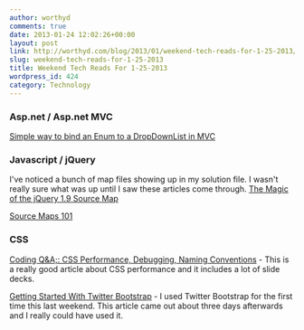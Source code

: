 ```yaml
---
author: worthyd
comments: true
date: 2013-01-24 12:02:26+00:00
layout: post
link: http://worthyd.com/blog/2013/01/weekend-tech-reads-for-1-25-2013/
slug: weekend-tech-reads-for-1-25-2013
title: Weekend Tech Reads For 1-25-2013
wordpress_id: 424
category: Technology
---
```


### Asp.net / Asp.net MVC

[Simple way to bind an Enum to a DropDownList in MVC](http://geekswithblogs.net/nharrison/archive/2013/01/16/simple-way-to-bind-an-enum-to-a-dropdownlist-in.aspx)



### Javascript / jQuery

I've noticed a bunch of map files showing up in my solution file.  I wasn't really sure what was up until I saw these articles come through.
[The Magic of the jQuery 1.9 Source Map](http://www.elijahmanor.com/2013/01/the-magic-of-jquery-source-map.html)

[Source Maps 101](http://net.tutsplus.com/tutorials/tools-and-tips/source-maps-101/)



### CSS

[Coding Q&A;: CSS Performance, Debugging, Naming Conventions](http://coding.smashingmagazine.com/2013/01/22/css-performance-debugging-naming-conventions/) - This is a really good article about CSS performance and it includes a lot of slide decks.

[Getting Started With Twitter Bootstrap](http://www.hongkiat.com/blog/twitter-bootstrap/) - I used Twitter Bootstrap for the first time this last weekend.  This article came out about three days afterwards and I really could have used it.
